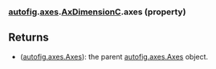 ### [autofig](autofig.md).[axes](autofig.axes.md).[AxDimensionC](autofig.axes.AxDimensionC.md).axes (property)




Returns
--------
* ([autofig.axes.Axes](autofig.axes.Axes.md)): the parent [autofig.axes.Axes](autofig.axes.Axes.md) object.

